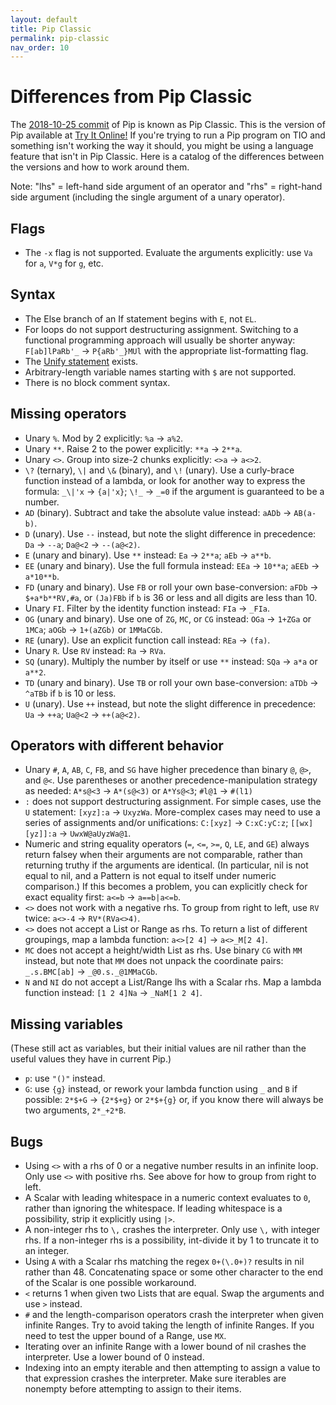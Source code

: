 ```yaml
---
layout: default
title: Pip Classic
permalink: pip-classic
nav_order: 10
---
```


# Differences from Pip Classic

The [2018-10-25 commit](https://github.com/dloscutoff/pip/releases/tag/v0.18) of Pip is known as Pip Classic. This is the version of Pip available at [Try It Online!](https://tio.run/#pip) If you're trying to run a Pip program on TIO and something isn't working the way it should, you might be using a language feature that isn't in Pip Classic. Here is a catalog of the differences between the versions and how to work around them.

Note: "lhs" = left-hand side argument of an operator and "rhs" = right-hand side argument (including the single argument of a unary operator).

## Flags

- The `-x` flag is not supported. Evaluate the arguments explicitly: use `Va` for `a`, `V*g` for `g`, etc.

## Syntax

- The Else branch of an If statement begins with `E`, not `EL`.
- For loops do not support destructuring assignment. Switching to a functional programming approach will usually be shorter anyway: `F[ab]lPaRb'_` -> `P{aRb'_}MUl` with the appropriate list-formatting flag.
- The [Unify statement](https://github.com/dloscutoff/pip/blob/2355d3c383c69b35539c44a640a7bdc5c2dbab14/Documentation/Commands.md#unify) exists.
- Arbitrary-length variable names starting with `$` are not supported.
- There is no block comment syntax.

## Missing operators

- Unary `%`. Mod by 2 explicitly: `%a` -> `a%2`.
- Unary `**`. Raise 2 to the power explicitly: `**a` -> `2**a`.
- Unary `<>`. Group into size-2 chunks explicitly: `<>a` -> `a<>2`.
- `\?` (ternary), `\|` and `\&` (binary), and `\!` (unary). Use a curly-brace function instead of a lambda, or look for another way to express the formula: `_\|'x` -> `{a|'x}`; `\!_` -> `_=0` if the argument is guaranteed to be a number.
- `AD` (binary). Subtract and take the absolute value instead: `aADb` -> `AB(a-b)`.
- `D` (unary). Use `--` instead, but note the slight difference in precedence: `Da` -> `--a`; `Da@<2` -> `--(a@<2)`.
- `E` (unary and binary). Use `**` instead: `Ea` -> `2**a`; `aEb` -> `a**b`.
- `EE` (unary and binary). Use the full formula instead: `EEa` -> `10**a`; `aEEb` -> `a*10**b`.
- `FD` (unary and binary). Use `FB` or roll your own base-conversion: `aFDb` -> `$+a*b**RV,#a`, or `(Ja)FBb` if `b` is 36 or less and all digits are less than 10.
- Unary `FI`. Filter by the identity function instead: `FIa` -> `_FIa`.
- `OG` (unary and binary). Use one of `ZG`, `MC`, or `CG` instead: `OGa` -> `1+ZGa` or `1MCa`; `aOGb` -> `1+(aZGb)` or `1MMaCGb`.
- `RE` (unary). Use an explicit function call instead: `REa` -> `(fa)`.
- Unary `R`. Use `RV` instead: `Ra` -> `RVa`.
- `SQ` (unary). Multiply the number by itself or use `**` instead: `SQa` -> `a*a` or `a**2`.
- `TD` (unary and binary). Use `TB` or roll your own base-conversion: `aTDb` -> `^aTBb` if `b` is 10 or less.
- `U` (unary). Use `++` instead, but note the slight difference in precedence: `Ua` -> `++a`; `Ua@<2` -> `++(a@<2)`.

## Operators with different behavior

- Unary `#`, `A`, `AB`, `C`, `FB`, and `SG` have higher precedence than binary `@`, `@>`, and `@<`. Use parentheses or another precedence-manipulation strategy as needed: `A*s@<3` -> `A*(s@<3)` or `A*Ys@<3`; `#l@1` -> `#(l1)`
- `:` does not support destructuring assignment. For simple cases, use the `U` statement: `[xyz]:a` -> `UxyzWa`. More-complex cases may need to use a series of assignments and/or unifications: `C:[xyz]` -> `C:xC:yC:z`; `[[wx][yz]]:a` -> `UwxW@aUyzWa@1`.
- Numeric and string equality operators (`=`, `<=`, `>=`, `Q`, `LE`, and `GE`) always return falsey when their arguments are not comparable, rather than returning truthy if the arguments are identical. (In particular, nil is not equal to nil, and a Pattern is not equal to itself under numeric comparison.) If this becomes a problem, you can explicitly check for exact equality first: `a<=b` -> `a==b|a<=b`.
- `<>` does not work with a negative rhs. To group from right to left, use `RV` twice: `a<>-4` -> `RV*(RVa<>4)`.
- `<>` does not accept a List or Range as rhs. To return a list of different groupings, map a lambda function: `a<>[2 4]` -> `a<>_M[2 4]`.
- `MC` does not accept a height/width List as rhs. Use binary `CG` with `MM` instead, but note that `MM` does not unpack the coordinate pairs: `_.s.BMC[ab]` -> `_@0.s._@1MMaCGb`.
- `N` and `NI` do not accept a List/Range lhs with a Scalar rhs. Map a lambda function instead: `[1 2 4]Na` -> `_NaM[1 2 4]`.

## Missing variables

(These still act as variables, but their initial values are nil rather than the useful values they have in current Pip.)

- `p`: use `"()"` instead.
- `G`: use `{g}` instead, or rework your lambda function using `_` and `B` if possible: `2*$+G` -> `{2*$+g}` or `2*$+{g}` or, if you know there will always be two arguments, `2*_+2*B`.

## Bugs

- Using `<>` with a rhs of 0 or a negative number results in an infinite loop. Only use `<>` with positive rhs. See above for how to group from right to left.
- A Scalar with leading whitespace in a numeric context evaluates to `0`, rather than ignoring the whitespace. If leading whitespace is a possibility, strip it explicitly using `|>`.
- A non-integer rhs to `\,` crashes the interpreter. Only use `\,` with integer rhs. If a non-integer rhs is a possibility, int-divide it by 1 to truncate it to an integer.
- Using `A` with a Scalar rhs matching the regex `0+(\.0+)?` results in nil rather than 48. Concatenating space or some other character to the end of the Scalar is one possible workaround.
- `<` returns 1 when given two Lists that are equal. Swap the arguments and use `>` instead.
- `#` and the length-comparison operators crash the interpreter when given infinite Ranges. Try to avoid taking the length of infinite Ranges. If you need to test the upper bound of a Range, use `MX`.
- Iterating over an infinite Range with a lower bound of nil crashes the interpreter. Use a lower bound of 0 instead.
- Indexing into an empty iterable and then attempting to assign a value to that expression crashes the interpreter. Make sure iterables are nonempty before attempting to assign to their items.

